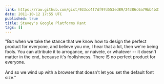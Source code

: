```yaml
---
link: https://raw.github.com/gist/933cc4f7df97d553ed89/24386c6a79bb4b31fb818b70b34c5eab7f12e1ff/gistfile1.txt
date: 2011-10-12 17:55 UTC
published: true
title: Stevey's Google Platforms Rant
tags: []
---
```


"But when we take the stance that we know how to design the perfect product for everyone, and believe you me, I hear that a lot, then we're being fools. You can attribute it to arrogance, or naivete, or whatever -- it doesn't matter in the end, because it's foolishness. There IS no perfect product for everyone.<br><br>And so we wind up with a browser that doesn't let you set the default font size."
